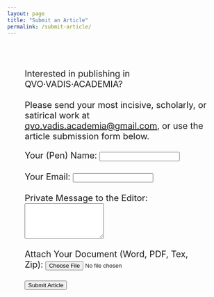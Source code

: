 ```yaml
---
layout: page
title: "Submit an Article"
permalink: /submit-article/
---
```


<div style="padding: 40px;">

<div style="font-size: 20px;">
  <p>Interested in publishing in QVO·VADIS·ACADEMIA?  <br><br> Please send your most incisive, scholarly, or satirical work at <a href="mailto:qvo.vadis.academia@gmail.com?subject=[ARTICLE]">qvo.vadis.academia@gmail.com</a>, or use the article submission form below.</p>

<div class="submit-section; style=font-size: 20px;">
  <form action="https://formspree.io/f/xnnzvrqb" method="POST" enctype="multipart/form-data">
    <!-- Hidden field to automatically set the subject to "Article Submission" -->
    <input type="hidden" name="_subject" value="[ARTICLE]">
    <!-- Your (Pen)Name Field -->
    <label for="penname">Your (Pen) Name:</label>
    <input type="text" id="penname" name="penname">
    <br><br>
    <!-- Your Email Field -->
    <label for="email">Your Email:</label>
    <input type="email" id="email" name="email">
    <br><br>
    <!-- Private Message to the Editor Field -->
    <label for="message">Private Message to the Editor:</label>
    <textarea id="message" name="message" rows="5"></textarea>
    <br><br>
    <!-- Attachment Upload Field -->
    <label for="attachment">Attach Your Document (Word, PDF, Tex, Zip):</label>
    <input type="file" id="attachment" name="attachment" accept=".doc,.docx,.pdf,.tex,.jpg,.jpeg,.png,.gif,.zip">
    <br><br>
    <!-- Submit Button -->
    <button type="submit">Submit Article</button>
  </form>
</div>

<!-- Success Message -->
<div id="success-message" style="display: none;">
    <p>Your submission has been received. Thank you for submitting your article!</p>
</div>

</div>

</div>